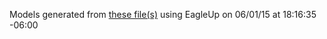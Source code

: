 Models generated from [these file(s)](https://raw.github.com/sparkfun/FreeSoc2/482a5e78303e1bc00d72a4669eb3a02c305e10a4/Hardware/SparkFun_FreeSoC2.brd) using EagleUp on 06/01/15 at 18:16:35 -06:00
